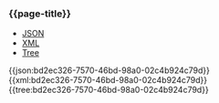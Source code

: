 ### {{page-title}}

<div class="nhsd-!t-margin-bottom-6">
  <ul class="nav nav-tabs" role="tablist">
        <li role="presentation" class="active">
            <a href="#JSON" role="tab" data-toggle="tab">JSON</a>
        </li>
         <li role="presentation">
            <a href="#XML" role="tab" data-toggle="tab">XML</a>
        </li>
        <li role="presentation">
            <a href="#Tree" role="tab" data-toggle="tab">Tree</a>
        </li>
  </ul>
    
  <div class="tab-content snippet">
    <div id="JSON" role="tabpanel" class="tab-pane active">
{{json:bd2ec326-7570-46bd-98a0-02c4b924c79d}}
    </div>
    <div id="XML" role="tabpanel" class="tab-pane">
{{xml:bd2ec326-7570-46bd-98a0-02c4b924c79d}}
    </div>
    <div id="Tree" role="tabpanel" class="tab-pane">
{{tree:bd2ec326-7570-46bd-98a0-02c4b924c79d}}
    </div>
  </div>
</div>